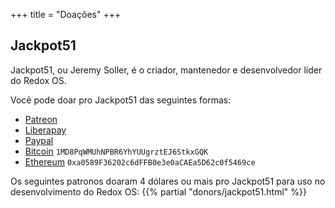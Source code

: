 +++
title = "Doações"
+++

## Jackpot51

Jackpot51, ou Jeremy Soller, é o criador, mantenedor e desenvolvedor líder do Redox OS.

Você pode doar pro Jackpot51 das seguintes formas:

- [Patreon](https://www.patreon.com/redox_os)
- [Liberapay](https://liberapay.com/redox_os)
- [Paypal](https://www.paypal.me/redoxos)
- [Bitcoin](bitcoin:1MD8PqWMUhNPBR6YhYUUgrztEJ6StkxGQK) `1MD8PqWMUhNPBR6YhYUUgrztEJ6StkxGQK`
- [Ethereum](ethereum:0xa0589F36202c6dFFB0e3e0aCAEa5D62c0f5469ce) `0xa0589F36202c6dFFB0e3e0aCAEa5D62c0f5469ce`

Os seguintes patronos doaram 4 dólares ou mais pro Jackpot51 para uso no desenvolvimento do Redox OS:
{{% partial "donors/jackpot51.html" %}}
